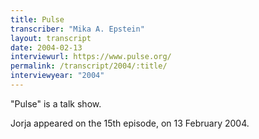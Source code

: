 ```yaml
---
title: Pulse
transcriber: "Mika A. Epstein"
layout: transcript
date: 2004-02-13
interviewurl: https://www.pulse.org/
permalink: /transcript/2004/:title/
interviewyear: "2004"
---
```


"Pulse" is a talk show.

Jorja appeared on the 15th episode, on 13 February 2004.
